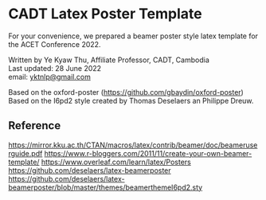 # CADT Latex Poster Template

For your convenience, we prepared a beamer poster style latex template for the ACET Conference 2022.  

Written by Ye Kyaw Thu, Affiliate Professor, CADT, Cambodia  
Last updated: 28 June 2022  
email: yktnlp@gmail.com  

Based on the oxford-poster (https://github.com/gbaydin/oxford-poster)  
Based on the I6pd2 style created by Thomas Deselaers an Philippe Dreuw.  


## Reference

https://mirror.kku.ac.th/CTAN/macros/latex/contrib/beamer/doc/beameruserguide.pdf
https://www.r-bloggers.com/2011/11/create-your-own-beamer-template/
https://www.overleaf.com/learn/latex/Posters
https://github.com/deselaers/latex-beamerposter
https://github.com/deselaers/latex-beamerposter/blob/master/themes/beamerthemeI6pd2.sty

